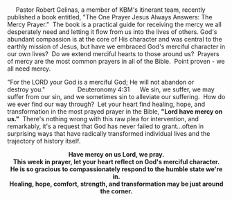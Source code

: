 <p><br />     Pastor Robert Gelinas, a member of KBM's itinerant team, recently published a book entitled, "The One Prayer Jesus Always Answers: The Mercy Prayer."  The book is a practical guide for receiving the mercy we all desperately need and letting it flow from us into the lives of others. God's abundant compassion is at the core of His character and was central to the earthly mission of Jesus, but have we embraced God's merciful character in our own lives?  Do we extend merciful hearts to those around us?  Prayers of mercy are the most common prayers in all of the Bible.  Point proven - we all need mercy.</p>
<p><span class="caption">"For the LORD your God is a merciful God; He will not abandon or destroy you."                   Deuteronomy 4:31</span>      We sin, we suffer, we may suffer from our sin, and we sometimes sin to alleviate our suffering.  How do we ever find our way through?  Let your heart find healing, hope, and transformation in the most prayed prayer in the Bible, <strong>"Lord have mercy on us."</strong>  There's nothing wrong with this raw plea for intervention, and remarkably, it's a request that God has never failed to grant...often in surprising ways that have radically transformed individual lives and the trajectory of history itself. </p>
<p style="text-align: center;"><strong>Have mercy on us Lord, we pray. </strong><br /><strong>This week in prayer, let your heart reflect on God's merciful character. </strong><br /><strong>He is so gracious to compassionately respond to the humble state we're in. </strong><br /><strong>Healing, hope, comfort, strength, and transformation may be just around the corner.</strong></p>